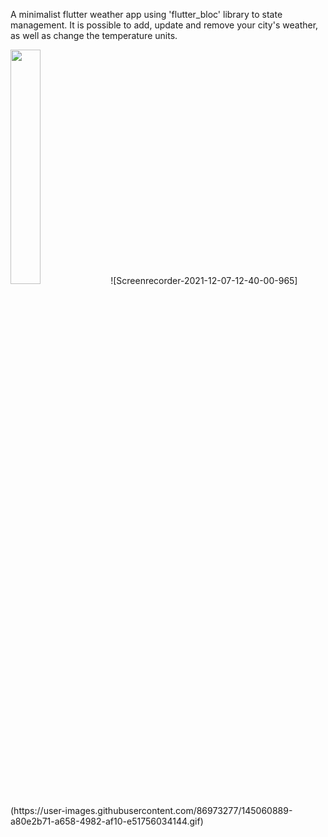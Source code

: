 A minimalist flutter weather app using 'flutter_bloc' library to state management. It is possible to add, update and remove your city's weather, as well as change the temperature units.


<img src="https://user-images.githubusercontent.com/86973277/144877169-33c95082-d280-4748-b5ad-81b5d960ff63.gif" width="31%">
![Screenrecorder-2021-12-07-12-40-00-965](https://user-images.githubusercontent.com/86973277/145060889-a80e2b71-a658-4982-af10-e51756034144.gif)
